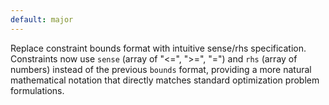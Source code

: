 ```yaml
---
default: major
---
```


Replace constraint bounds format with intuitive sense/rhs specification. Constraints now use `sense` (array of "<=", ">=", "=") and `rhs` (array of numbers) instead of the previous `bounds` format, providing a more natural mathematical notation that directly matches standard optimization problem formulations.
